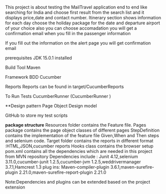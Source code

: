 This project is about testing the MailTravel application end to end
like searching for India and choose first result from the search list and it displays price,date and contact number.
Itinerary section shows information for each day
choose the holiday package for the date and departure airport of your choice also you can choose accomadation 
you will get a confirmation email when you fill in the passenger information 

If you fill out the information on the alert page you will get confirmation email
 
 prerequisites
 JDK 15.0.1 installed
 
 Build Tool
 Maven
 
 Framework
 BDD Cucumber 
 
 Reports
 Reports can be found in target/CucumberReports
 
 To Run Tests
 CucumberRunner (CucumberRunner )
 
 **Design pattern
 Page Object Design model 
 
 GitHub to store my test scripts 

 **package structure**
 Resources folder contains the Feature file.
 Pages package contains the page object classes of different pages 
 StepDefinition contains the implementation of the feature file Given,When and Then steps and selenium code.
 Target folder contains the reports in  different format :HTML,JSON,cucumber reports
 Hooks class contains the browser setup
 pom.xml contains all the dependencies which are needed in this project from MVN repository
 Dependencies include :
 Junit 4.12,selenium 3.11.0,cucumber-junit 1.2.5,cucumber-jvm 1.2.5,weddrivermanager 3.7.1,Hamcrest 1.3
 plug ins:
 Maven-compiler-plugin 3.6.1,maven-surefire-plugin 2.21.0,maven-surefire-report-plugin 2.21.0
 
 
 Note:Dependencies and plugins can be extended based on the project extension 
 
  
 
 
 
 
 
 
 
  
 
   
